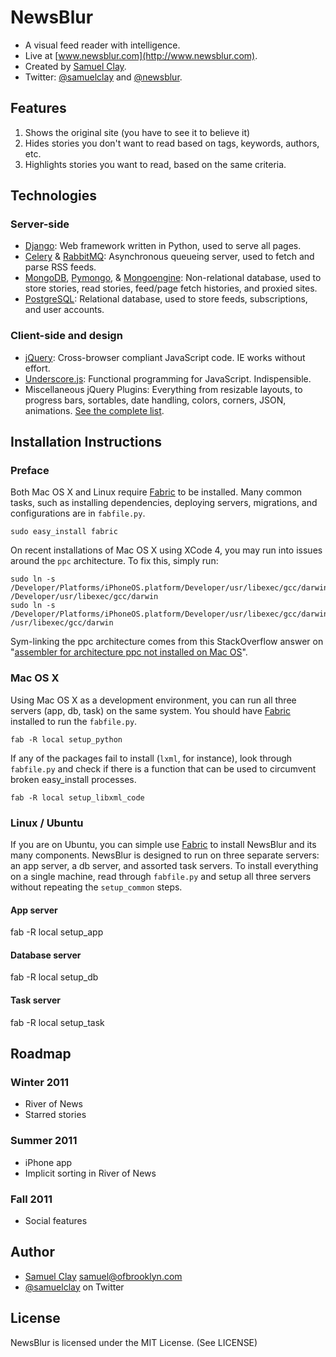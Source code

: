 # NewsBlur

 * A visual feed reader with intelligence.
 * Live at [www.newsblur.com](http://www.newsblur.com).
 * Created by [Samuel Clay](http://www.samuelclay.com). 
 * Twitter: [@samuelclay](http://twitter.com/samuelclay) and 
   [@newsblur](http://twitter.com/newsblur).


## Features

 1. Shows the original site (you have to see it to believe it)
 2. Hides stories you don't want to read based on tags, keywords, authors, etc.
 3. Highlights stories you want to read, based on the same criteria.


## Technologies

### Server-side

 * [Django](http://www.djangoproject.com): Web framework written in Python, used 
   to serve all pages.
 * [Celery](http://ask.github.com/celery) & [RabbitMQ](http://www.rabbitmq.com): 
   Asynchronous queueing server, used to fetch and parse RSS feeds.
 * [MongoDB](http://www.mongodb.com), [Pymongo](http://www.mongodb.com/pymongo), & 
   [Mongoengine](http://www.github.com/hmarr/mongoengine): Non-relational database, 
   used to store stories, read stories, feed/page fetch histories, and proxied sites.
 * [PostgreSQL](http://www.postgresql.com): Relational database, used to store feeds, 
   subscriptions, and user accounts.

### Client-side and design

 * [jQuery](http://www.jquery.com): Cross-browser compliant JavaScript code. IE works without effort.
 * [Underscore.js](http://documentcloud.github.com/underscore/): Functional programming for JavaScript. 
   Indispensible.
 * Miscellaneous jQuery Plugins: Everything from resizable layouts, to progress 
   bars, sortables, date handling, colors, corners, JSON, animations. 
   [See the complete list](https://github.com/samuelclay/NewsBlur/tree/master/media/js).


## Installation Instructions

### Preface

Both Mac OS X and Linux require [Fabric](http://docs.fabfile.org/) to be installed. 
Many common tasks, such as installing dependencies, deploying servers, migrations,
and configurations are in `fabfile.py`.

    sudo easy_install fabric
    
On recent installations of Mac OS X using XCode 4, you may run into issues around the 
`ppc` architecture. To fix this, simply run:

    sudo ln -s /Developer/Platforms/iPhoneOS.platform/Developer/usr/libexec/gcc/darwin/ppc /Developer/usr/libexec/gcc/darwin
    sudo ln -s /Developer/Platforms/iPhoneOS.platform/Developer/usr/libexec/gcc/darwin/ppc /usr/libexec/gcc/darwin

Sym-linking the ppc architecture comes from this StackOverflow answer on 
"[assembler for architecture ppc not installed on Mac OS](http://stackoverflow.com/questions/5256397/python-easy-install-fails-with-assembler-for-architecture-ppc-not-installed-on)".

### Mac OS X

Using Mac OS X as a development environment, you can run all three servers (app, db, task) 
on the same system. You should have [Fabric](http://docs.fabfile.org/) installed to run 
the `fabfile.py`.

    fab -R local setup_python
    
If any of the packages fail to install (`lxml`, for instance), look through `fabfile.py` and check if there is a function that can be used to circumvent broken easy_install processes.

    fab -R local setup_libxml_code
    
### Linux / Ubuntu

If you are on Ubuntu, you can simple use [Fabric](http://docs.fabfile.org/) to install 
NewsBlur and its many components. NewsBlur is designed to run on three separate servers: 
an app server, a db server, and assorted task servers. To install everything on a single 
machine, read through `fabfile.py` and setup all three servers without repeating the 
`setup_common` steps.

#### App server

   fab -R local setup_app
   
#### Database server

   fab -R local setup_db
   
#### Task server

   fab -R local setup_task


Roadmap
-------

### Winter 2011 ###

 * River of News
 * Starred stories

### Summer 2011 ###
 
 * iPhone app
 * Implicit sorting in River of News
 
### Fall 2011 ###

 * Social features

Author
------

 * [Samuel Clay](http://www.samuelclay.com) <samuel@ofbrooklyn.com>
 * [@samuelclay](http://twitter.com/samuelclay) on Twitter
 
License
-------

NewsBlur is licensed under the MIT License. (See LICENSE)
